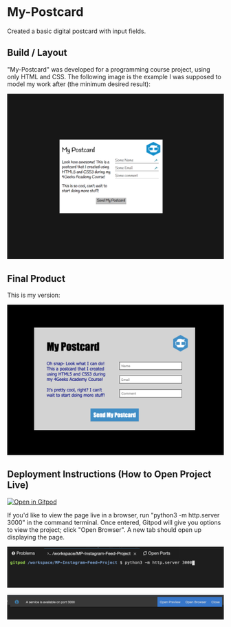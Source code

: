 # My-Postcard
  Created a basic digital postcard with input fields.

## Build / Layout
  "My-Postcard" was developed for a programming course project, using only HTML and CSS.
  The following image is the example I was supposed to model my work after (the minimum desired result):
  
![](./images/4GeeksExampleOfPostcardProject.png)

## Final Product
  This is my version:
  
![](./images/myPostcardFinalProduct.png)

## Deployment Instructions (How to Open Project Live)
[![Open in Gitpod](https://gitpod.io/button/open-in-gitpod.svg)](https://gitpod.io#https://github.com/ProspersMartin/My-Postcard)
  
  If you'd like to view the page live in a browser, run "python3 -m http.server 3000" in the command terminal. Once entered, Gitpod will give you options to view the project; click "Open Browser". A new tab should open up displaying the page. 

![](./images/sampleOfRunCommand.png)

![](./images/sampleOfOpenBrowserOption.png)


